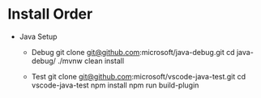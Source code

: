 # Install Order

- Java Setup

  - Debug
    git clone git@github.com:microsoft/java-debug.git
    cd java-debug/
    ./mvnw clean install

  - Test
    git clone git@github.com:microsoft/vscode-java-test.git
    cd vscode-java-test
    npm install
    npm run build-plugin
